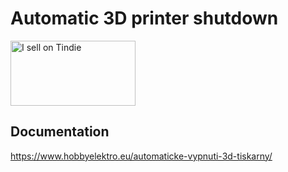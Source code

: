 # Automatic 3D printer shutdown

<a href="https://www.tindie.com/stores/hobbyelektro/?ref=offsite_badges&utm_source=sellers_hobbyelektro&utm_medium=badges&utm_campaign=badge_large"><img src="https://d2ss6ovg47m0r5.cloudfront.net/badges/tindie-larges.png" alt="I sell on Tindie" width="200" height="104"></a>

Documentation
--------------------
https://www.hobbyelektro.eu/automaticke-vypnuti-3d-tiskarny/

